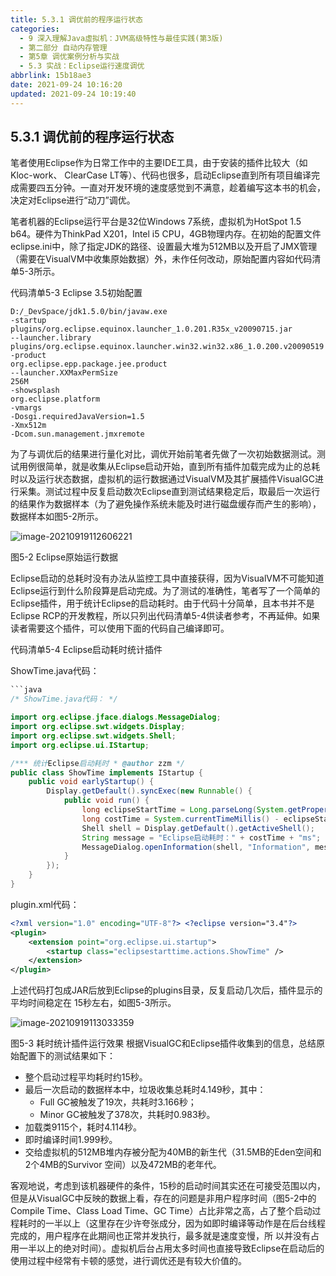 ```yaml
---
title: 5.3.1 调优前的程序运行状态
categories:
  - 9 深入理解Java虛拟机：JVM高级特性与最佳实践(第3版)
  - 第二部分 自动内存管理
  - 第5章 调优案例分析与实战
  - 5.3 实战：Eclipse运行速度调优
abbrlink: 15b18ae3
date: 2021-09-24 10:16:20
updated: 2021-09-24 10:19:40
---
```

## 5.3.1 调优前的程序运行状态
笔者使用Eclipse作为日常工作中的主要IDE工具，由于安装的插件比较大（如Kloc-work、 ClearCase LT等）、代码也很多，启动Eclipse直到所有项目编译完成需要四五分钟。一直对开发环境的速度感觉到不满意，趁着编写这本书的机会，决定对Eclipse进行“动刀”调优。

笔者机器的Eclipse运行平台是32位Windows 7系统，虚拟机为HotSpot 1.5 b64。硬件为ThinkPad X201，Intel i5 CPU，4GB物理内存。在初始的配置文件eclipse.ini中，除了指定JDK的路径、设置最大堆为512MB以及开启了JMX管理（需要在VisualVM中收集原始数据）外，未作任何改动，原始配置内容如代码清单5-3所示。

代码清单5-3 Eclipse 3.5初始配置
```
D:/_DevSpace/jdk1.5.0/bin/javaw.exe 
-startup 
plugins/org.eclipse.equinox.launcher_1.0.201.R35x_v20090715.jar 
--launcher.library 
plugins/org.eclipse.equinox.launcher.win32.win32.x86_1.0.200.v20090519 
-product 
org.eclipse.epp.package.jee.product 
--launcher.XXMaxPermSize 
256M 
-showsplash 
org.eclipse.platform 
-vmargs 
-Dosgi.requiredJavaVersion=1.5 
-Xmx512m 
-Dcom.sun.management.jmxremote
```
为了与调优后的结果进行量化对比，调优开始前笔者先做了一次初始数据测试。测试用例很简单，就是收集从Eclipse启动开始，直到所有插件加载完成为止的总耗时以及运行状态数据，虚拟机的运行数据通过VisualVM及其扩展插件VisualGC进行采集。测试过程中反复启动数次Eclipse直到测试结果稳定后，取最后一次运行的结果作为数据样本（为了避免操作系统未能及时进行磁盘缓存而产生的影响），数据样本如图5-2所示。

![image-20210919112606221](https://gitee.com/XiaoLan223/images/raw/master/Blog/Sum/20210919112606.png)

图5-2 Eclipse原始运行数据 

Eclipse启动的总耗时没有办法从监控工具中直接获得，因为VisualVM不可能知道Eclipse运行到什么阶段算是启动完成。为了测试的准确性，笔者写了一个简单的Eclipse插件，用于统计Eclipse的启动耗时。由于代码十分简单，且本书并不是Eclipse RCP的开发教程，所以只列出代码清单5-4供读者参考，不再延伸。如果读者需要这个插件，可以使用下面的代码自己编译即可。

代码清单5-4 Eclipse启动耗时统计插件

ShowTime.java代码： 
```java
```java
/* ShowTime.java代码： */

import org.eclipse.jface.dialogs.MessageDialog;
import org.eclipse.swt.widgets.Display;
import org.eclipse.swt.widgets.Shell;
import org.eclipse.ui.IStartup;

/*** 统计Eclipse启动耗时 * @author zzm */
public class ShowTime implements IStartup {
    public void earlyStartup() {
        Display.getDefault().syncExec(new Runnable() {
            public void run() {
                long eclipseStartTime = Long.parseLong(System.getProperty("eclipse.startTime"));
                long costTime = System.currentTimeMillis() - eclipseStartTime;
                Shell shell = Display.getDefault().getActiveShell();
                String message = "Eclipse启动耗时：" + costTime + "ms";
                MessageDialog.openInformation(shell, "Information", message);
            }
        });
    }
}
```
plugin.xml代码：
```xml
<?xml version="1.0" encoding="UTF-8"?> <?eclipse version="3.4"?>
<plugin>
    <extension point="org.eclipse.ui.startup">
        <startup class="eclipsestarttime.actions.ShowTime" />
    </extension>
</plugin>
```
上述代码打包成JAR后放到Eclipse的plugins目录，反复启动几次后，插件显示的平均时间稳定在 15秒左右，如图5-3所示。

![image-20210919113033359](https://gitee.com/XiaoLan223/images/raw/master/Blog/Sum/20210919113033.png)

图5-3 耗时统计插件运行效果
根据VisualGC和Eclipse插件收集到的信息，总结原始配置下的测试结果如下：
- 整个启动过程平均耗时约15秒。
- 最后一次启动的数据样本中，垃圾收集总耗时4.149秒，其中：
  - Full GC被触发了19次，共耗时3.166秒；
  - Minor GC被触发了378次，共耗时0.983秒。
- 加载类9115个，耗时4.114秒。
- 即时编译时间1.999秒。
- 交给虚拟机的512MB堆内存被分配为40MB的新生代（31.5MB的Eden空间和2个4MB的Survivor 空间）以及472MB的老年代。

客观地说，考虑到该机器硬件的条件，15秒的启动时间其实还在可接受范围以内，但是从VisualGC中反映的数据上看，存在的问题是非用户程序时间（图5-2中的Compile Time、Class Load Time、GC Time）占比非常之高，占了整个启动过程耗时的一半以上（这里存在少许夸张成分，因为如即时编译等动作是在后台线程完成的，用户程序在此期间也正常并发执行，最多就是速度变慢，所
以并没有占用一半以上的绝对时间）。虚拟机后台占用太多时间也直接导致Eclipse在启动后的使用过程中经常有卡顿的感觉，进行调优还是有较大价值的。

